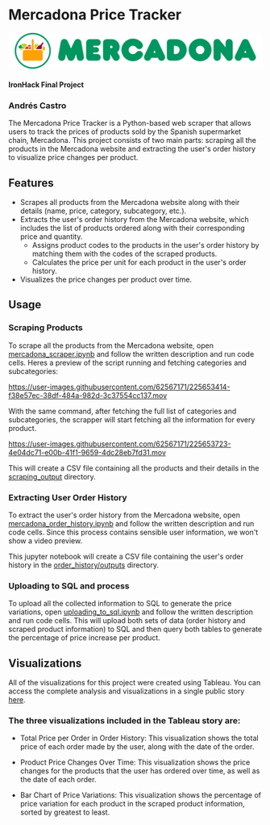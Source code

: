 # Mercadona Price Tracker
![Mercadona logo](media/Logo_Mercadona_(color-300-alpha).png)
#### IronHack Final Project
### Andrés Castro

The Mercadona Price Tracker is a Python-based web scraper that allows users to track the prices of products sold by the Spanish supermarket chain, Mercadona. This project consists of two main parts: scraping all the products in the Mercadona website and extracting the user's order history to visualize price changes per product.

## Features
 - Scrapes all products from the Mercadona website along with their details (name, price, category, subcategory, etc.).
 - Extracts the user's order history from the Mercadona website, which includes the list of products ordered along with their corresponding price and quantity.
    - Assigns product codes to the products in the user's order history by matching them with the codes of the scraped products.
    - Calculates the price per unit for each product in the user's order history.
 - Visualizes the price changes per product over time.


## Usage

### Scraping Products

To scrape all the products from the Mercadona website, open [mercadona_scraper.ipynb](mercadona/scraping/mercadona_scraper.ipynb) and follow the written description and run code cells. Heres a preview of the script running and fetching categories and subcategories:

https://user-images.githubusercontent.com/62567171/225653414-f38e57ec-38df-484a-982d-3c37554cc137.mov

With the same command, after fetching the full list of categories and subcategories, the scrapper will start fetching all the information for every product.

https://user-images.githubusercontent.com/62567171/225653723-4e04dc71-e00b-41f1-9659-4dc28eb7fd31.mov

This will create a CSV file containing all the products and their details in the [scraping_output](mercadona/scraping/scraping_output) directory.

### Extracting User Order History
To extract the user's order history from the Mercadona website, open [mercadona_order_history.ipynb](mercadona/order_history/mercadona_order_history.ipynb) and follow the written description and run code cells. Since this process contains sensible user information, we won't show a video preview. 

This jupyter notebook will create a CSV file containing the user's order history in the [order_history/outputs](mercadona/order_history/outputs) directory.

### Uploading to SQL and process
To upload all the collected information to SQL to generate the price variations, open [uploading_to_sql.ipynb](sql/uploading_to_sql.ipynb) and follow the written description and run code cells. This will upload both sets of data (order history and scraped product information) to SQL and then query both tables to generate the percentage of price increase per product.

## Visualizations
All of the visualizations for this project were created using Tableau. You can access the complete analysis and visualizations in a single public story [here](https://public.tableau.com/app/profile/andr.s1823/viz/Mercadonapriceanalysis/Mercadonapriceanalysis?publish=yes).

### The three visualizations included in the Tableau story are:

- Total Price per Order in Order History: This visualization shows the total price of each order made by the user, along with the date of the order.

- Product Price Changes Over Time: This visualization shows the price changes for the products that the user has ordered over time, as well as the date of each order.

- Bar Chart of Price Variations: This visualization shows the percentage of price variation for each product in the scraped product information, sorted by greatest to least.